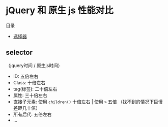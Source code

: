 # jQuery 和 原生 js 性能对比
目录
- [选择器](#selector)


## selector

（jquery时间 / 原生js时间）
- ID: 五倍左右
- Class: 十倍左右
- tag(标签): 二十倍左右
- 属性: 三十倍左右
- 直接子元素: 使用 `children()` 十倍左右 | 使用 `>` 五倍 （找不到的情况下巨慢差距几十倍）
- 所有后代: 五倍左右 
- ...





























